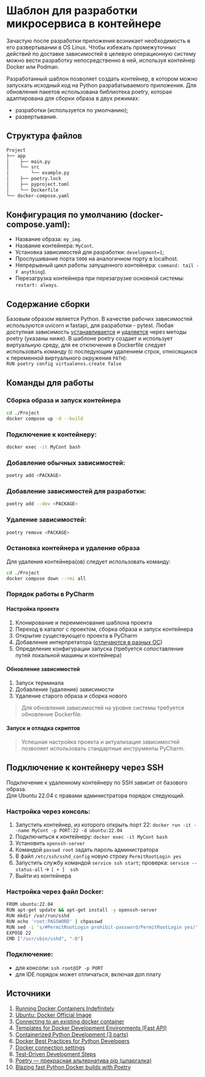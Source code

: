 # Шаблон для разработки микросервиса в контейнере

Зачастую после разработки приложения возникает необходимость
в его развертывании в OS Linux.
Чтобы избежать промежуточных действий по доставке зависимостей
в целевую операционную систему можно вести разработку
непосредственно в ней, используя контейнер Docker или Podman.

Разработанный шаблон позволяет создать контейнер,
в котором можно запускать исходный код на Python разрабатываемого приложения.
Для обновления пакетов использована библиотека poetry,
которая адаптирована для сборки образа в двух режимах: 
* разработки (используется по умолчанию);
* развертывания.

## Структура файлов
```bash
Project
├── app
│    ├── main.py
│    └── src
│        └── example.py
│    ├── poetry.lock
│    ├── pyproject.toml
│    └── Dockerfile
└── docker-compose.yaml    
```

## Конфигурация по умолчанию (docker-compose.yaml):
* Название образа: `my_img`.
* Название контейнера: `MyCont`.
* Установка зависимостей для разработки: `development=1`;
* Прослушивание порта `5000` на аналогичном порту в localhost.
* Непрерывный цикл работы запущенного контейнера: `command: tail -F anything`).
* Перезагрузка контейнера при перезагрузке основной системы: `restart: always`.

## Содержание сборки
Базовым образом является Python.
В качестве рабочих зависимостей используются uvicorn и fastapi,
для разработки - pytest.
Любая доступная зависимость [устанавливается](https://python-poetry.org/docs/cli/#add)
и [удаляется](https://python-poetry.org/docs/cli/#remove) через методы poetry (указаны ниже).
В шаблоне poetry создает и использует виртуальную среду,
для ее отключения в Dockerfile следует использовать команду
(с последующим удалением строк, относящихся к переменной виртуального окружения `PATH`):\
`RUN poetry config virtualenvs.create false`

## Команды для работы

### Сборка образа и запуск контейнера
```bash
cd ./Project
docker compose up -d --build
```

### Подключение к контейнеру:
```bash
docker exec -it MyCont bash
```

### Добавление обычных зависимостей:
```bash
poetry add <PACKAGE>
```

### Добавление зависимостей для разработки:
```bash
poetry add --dev <PACKAGE>
```

### Удаление зависимостей:
```bash
poetry remove <PACKAGE>
```

### Остановка контейнера и удаление образа
Для удаления контейнера(ов) следует использовать команду:
```bash
cd ./Project
docker compose down --rmi all
```

### Порядок работы в PyCharm
#### Настройка проекта
1. Клонирование и переименование шаблона проекта
1. Переход в каталог с проектом, сборка образа и запуск контейнера
1. Открытие существующего проекта в PyCharm
1. Добавление интерпретатора ([отличаются в разных ОС](https://www.jetbrains.com/help/pycharm/settings-docker.html))
1. Определение конфигурации запуска (требуется сопоставление путей локальной машины и контейнера)

#### Обновление зависимостей
1. Запуск терминала
1. Добавление (удаление) зависимости
1. Удаление старого образа и сборка нового
> Для обновления зависимостей на уровне системы требуется обновление Dockerfile.

#### Запуск и отладка скриптов
> Успешная настройка проекта и актуализация зависимостей
> позволяет использовать стандартные инструменты PyCharm.

## Подключение к контейнеру через SSH
Подключение к удаленному контейнеру по SSH зависит от базового образа.\
Для Ubuntu 22.04 с правами администратора порядок следующий.

### Настройка через консоль:
1. Запустить контейнер, из которого открыть порт 22: `docker run -it --name MyCont -p PORT:22 -d ubuntu:22.04`
1. Подключиться к контейнеру: `docker exec -it MyCont bash`
1. Установить `openssh-server`
1. Командой `passwd root` задать пароль администратора
1. В файл `/etc/ssh/sshd_config` новую строку `PermitRootLogin yes`
1. Запустить службу командой `service ssh start`; проверка: `service --status-all` $\to$ `[ + ]  ssh`
1. Выйти из контейнера

### Настройка через файл Docker:
```bash
FROM ubuntu:22.04
RUN apt-get update && apt-get install -y openssh-server
RUN mkdir /var/run/sshd
RUN echo 'root:PASSWORD' | chpasswd
RUN sed -i 's/#PermitRootLogin prohibit-password/PermitRootLogin yes/' /etc/ssh/sshd_config
EXPOSE 22
CMD ["/usr/sbin/sshd", "-D"]
```

### Подключение:
- для консоли: `ssh root@IP -p PORT`
- для IDE порядок может отличаться, включая доп.плату

## Источники
1. [Running Docker Containers Indefinitely](https://www.baeldung.com/ops/running-docker-containers-indefinitely)
1. [Ubuntu: Docker Official Image](https://hub.docker.com/_/ubuntu/tags)
1. [Connecting to an existing docker container](https://docs.docker.com/engine/reference/commandline/container_exec/)
1. [Templates for Docker Development Environments (Fast API)](https://github.com/docker/awesome-compose/tree/master/fastapi)
1. [Containerized Python Development (3 parts)](https://www.docker.com/blog/tag/python-env-series/)
1. [Docker Best Practices for Python Developers](https://testdriven.io/blog/docker-best-practices/)
1. [Docker connection settings](https://www.jetbrains.com/help/pycharm/settings-docker.html)
1. [Test-Driven Development Steps](https://github.com/jonnyg23/obsidian_devlog/blob/master/Test-Driven%20Development%20with%20FastAPI%20and%20Docker.md)
1. [Poetry — прекрасная альтернатива pip (шпаргалка)](https://habr.com/ru/articles/593529/)
1. [Blazing fast Python Docker builds with Poetry](https://medium.com/@albertazzir/blazing-fast-python-docker-builds-with-poetry-a78a66f5aed0)
